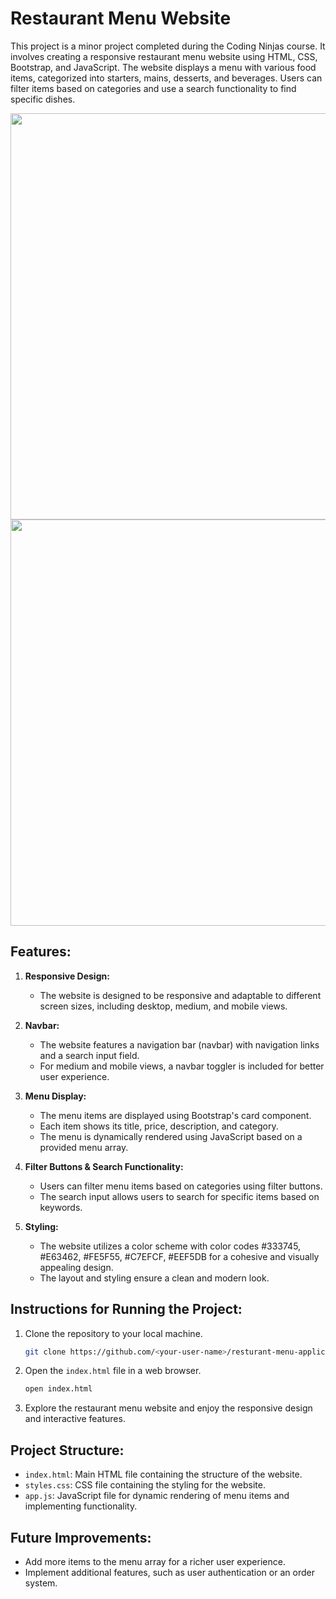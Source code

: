 # Restaurant Menu Website

This project is a minor project completed during the Coding Ninjas course. It involves creating a responsive restaurant menu website using HTML, CSS, Bootstrap, and JavaScript. The website displays a menu with various food items, categorized into starters, mains, desserts, and beverages. Users can filter items based on categories and use a search functionality to find specific dishes.

<div align="center">
  <image src="https://github.com/gurjeetsinghvirdee/resturant-menu-application/assets/73753957/440c2e12-ae89-43bc-978d-a6e086084c43" width="650">
  <br>
  <image src="https://github.com/gurjeetsinghvirdee/resturant-menu-application/assets/73753957/1b2bf5bd-668a-404d-937e-d0ff596dc20e" width="650">
</div>




## Features:

1. **Responsive Design:**
   - The website is designed to be responsive and adaptable to different screen sizes, including desktop, medium, and mobile views.

2. **Navbar:**
   - The website features a navigation bar (navbar) with navigation links and a search input field.
   - For medium and mobile views, a navbar toggler is included for better user experience.

3. **Menu Display:**
   - The menu items are displayed using Bootstrap's card component.
   - Each item shows its title, price, description, and category.
   - The menu is dynamically rendered using JavaScript based on a provided menu array.

4. **Filter Buttons & Search Functionality:**
   - Users can filter menu items based on categories using filter buttons.
   - The search input allows users to search for specific items based on keywords.

5. **Styling:**
   - The website utilizes a color scheme with color codes #333745, #E63462, #FE5F55, #C7EFCF, #EEF5DB for a cohesive and visually appealing design.
   - The layout and styling ensure a clean and modern look.

## Instructions for Running the Project:

1. Clone the repository to your local machine.

   ```bash
   git clone https://github.com/<your-user-name>/resturant-menu-application/
   ```

2. Open the `index.html` file in a web browser.

   ```bash
   open index.html
   ```

3. Explore the restaurant menu website and enjoy the responsive design and interactive features.

## Project Structure:

- `index.html`: Main HTML file containing the structure of the website.
- `styles.css`: CSS file containing the styling for the website.
- `app.js`: JavaScript file for dynamic rendering of menu items and implementing functionality.

## Future Improvements:

- Add more items to the menu array for a richer user experience.
- Implement additional features, such as user authentication or an order system.
